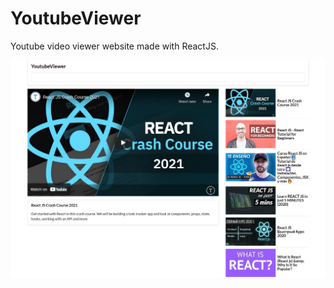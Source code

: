 # YoutubeViewer

Youtube video viewer website made with ReactJS.

![alt text](https://github.com/LostStruct24/YoutubeViewer/blob/master/YoutubeViewer.png)


